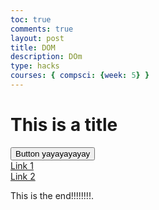 ```yaml
---
toc: true
comments: true
layout: post
title: DOM
description: DOm
type: hacks
courses: { compsci: {week: 5} }
---
```


<div>
<head>
    <div id="divContainerIDbutton">
    <h1 id="h1ElementIDbutton">This is a title</h1>
    </div>
</head>
    <div class="button-container">
        <button id="buttonID">Button yayayayayay</button>
    </div>
  </div>
  
  <div>
      <a href="https://drive.google.com/drive/u/0/my-drive"> Link 1 </a>
      <br>
      <a href="https://nighthawkcoders.github.io/teacher/"> Link 2</a>
      <br>  
      <p>This is the end!!!!!!!!.</p>
  </div>
  
  <script>
    // Function to switch the links and change the inner HTML
    function switchLinksAndChangeText() {
        // Get the two <a> elements by their tag names
        var links = document.querySelectorAll('a');
        
        // Get the text of the top <p> element
        var topHeading = document.getElementById("h1ElementIDbutton");
        
        // Swap the href attributes of the two <a> elements
        var temp = links[0].href;
        links[0].href = links[1].href;
        links[1].href = temp;
        
        // Change the inner HTML of the top <p> element
        topHeading.innerHTML = "switched!";
    }
  
    // Add a click event listener to the button
    var button = document.getElementById("buttonID");
    button.addEventListener("click", switchLinksAndChangeText);
  </script>